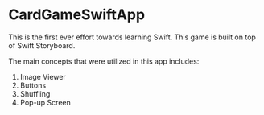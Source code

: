 # CardGameSwiftApp

This is the first ever effort towards learning Swift. This game is built on top of Swift Storyboard. 

The main concepts that were utilized in this app includes:

1. Image Viewer
2. Buttons
3. Shuffling
4. Pop-up Screen
